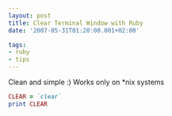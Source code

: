 ```yaml
---
layout: post
title: Clear Terminal Window with Ruby
date: '2007-05-31T01:20:00.001+02:00'

tags:
- ruby
- tips
---
```


Clean and simple :)
Works only on *nix systems

```ruby
CLEAR = `clear`
print CLEAR
```